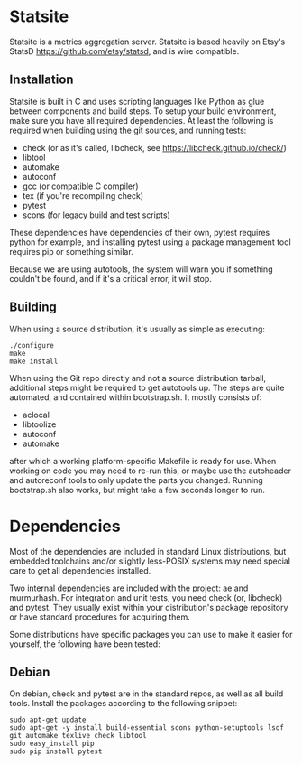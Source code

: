 Statsite
========

Statsite is a metrics aggregation server. Statsite is based heavily
on Etsy's StatsD <https://github.com/etsy/statsd>, and is wire compatible.

Installation
------------

Statsite is built in C and uses scripting languages like Python as glue between
components and build steps. To setup your build environment, make sure you
have all required dependencies. At least the following is required when building
using the git sources, and running tests:

- check (or as it's called, libcheck, see https://libcheck.github.io/check/)
- libtool
- automake
- autoconf
- gcc (or compatible C compiler)
- tex (if you're recompiling check)
- pytest
- scons (for legacy build and test scripts)

These dependencies have dependencies of their own, pytest requires python for
example, and installing pytest using a package management tool requires pip or
something similar.

Because we are using autotools, the system will warn you if something couldn't be
found, and if it's a critical error, it will stop.

Building
--------

When using a source distribution, it's usually as simple as executing:

~~~~
./configure
make
make install
~~~~

When using the Git repo directly and not a source distribution tarball, additional
steps might be required to get autotools up. The steps are quite automated,
and contained within bootstrap.sh. It mostly consists of:

- aclocal
- libtoolize
- autoconf
- automake

after which a working platform-specific Makefile is ready for use. When working on
code you may need to re-run this, or maybe use the autoheader and autoreconf tools
to only update the parts you changed. Running bootstrap.sh also works, but might take
a few seconds longer to run.


Dependencies
============

Most of the dependencies are included in standard Linux distributions,
but embedded toolchains and/or slightly less-POSIX systems may need special care
to get all dependencies installed.

Two internal dependencies are included with the project: ae and murmurhash.
For integration and unit tests, you need check (or, libcheck) and pytest. They
usually exist within your distribution's package repository or have standard
procedures for acquiring them.

Some distributions have specific packages you can use to make it easier for yourself,
the following have been tested:

Debian
------

On debian, check and pytest are in the standard repos, as well as all build tools.
Install the packages according to the following snippet:

~~~~
sudo apt-get update
sudo apt-get -y install build-essential scons python-setuptools lsof git automake texlive check libtool
sudo easy_install pip
sudo pip install pytest
~~~~
